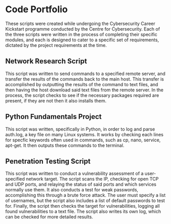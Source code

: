 <h1>Code Portfolio</h1>
These scripts were created while undergoing the Cybersecurity Career Kickstart programme conducted by the Centre for Cybersecurity. Each of the three scripts were written in the process of completing their specific modules, and each is designed to cater to a specific set of requirements, dictated by the project requirements at the time.

<h2>Network Research  Script</h2>
<pr>This script was written to send commands to a specified remote server, and transfer the results of the commands back to the main host. This transfer is accomplished by outputting the results of the command to text files, and then having the host download said text files from the remote server. In the process, the script checks to see if the necessary packages required are present, if they are not then it also installs them.</pr>

<h2>Python Fundamentals Project</h2>
<pr>This script was written, specifically in Python, in order to log and parse auth.log, a key file on many Linux systems. It works by checking each lines for specfic keywords often used in commands, such as cp, nano, service, apt-get. It then outputs these commands to the terminal.</pr>

<h2>Penetration Testing Script</h2>
</pr>This script was written to conduct a vulnerability assessment of a user-specified network target. The script scans the IP, checking for open TCP and UDP ports, and relaying the status of said ports and which services normally use them. It also conducts a test for weak passwords, accomplishing this through a brute force attack. The user must specify a list of usernames, but the script also includes a list of default passwords to test for. Finally, the script then checks the target for vulnerabilities, logging all found vulnerabilities to a text file. The script also writes its own log, which can be checked for more detailed results.</pr>
